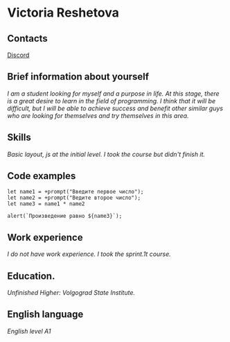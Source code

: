 # Victoria Reshetova

## Contacts
[Discord](https://discordapp.com/users/1021447073238884423/)

## Brief information about yourself
*I am a student looking for myself and a purpose in life. At this stage, there is a great desire to learn in the field of programming. I think that it will be difficult, but I will be able to achieve success and benefit other similar guys who are looking for themselves and try themselves in this area.*

## Skills
*Basic layout, js at the initial level. I took the course but didn't finish it.*

## Code examples
```
let name1 = +prompt("Введите первое число");
let name2 = +prompt("Ведите второе число");
let name3 = name1 * name2

alert(`Произведение равно ${name3}`);
```
## Work experience
*I do not have work experience. I took the sprint.1t course.*
## Education.
*Unfinished Higher: Volgograd State Institute.*
## English language
*English level A1*